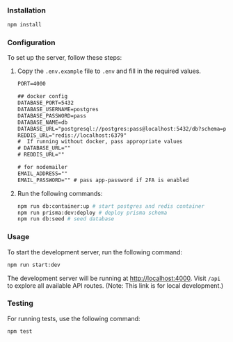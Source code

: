 
### Installation

```bash
npm install
```

### Configuration

To set up the server, follow these steps:

1. Copy the `.env.example` file to `.env` and fill in the required values.

   ```txt
   PORT=4000

   ## docker config
   DATABASE_PORT=5432
   DATABASE_USERNAME=postgres
   DATABASE_PASSWORD=pass
   DATABASE_NAME=db
   DATABASE_URL="postgresql://postgres:pass@localhost:5432/db?schema=public"
   REDDIS_URL="redis://localhost:6379"
   #  If running without docker, pass appropriate values
   # DATABASE_URL=""
   # REDDIS_URL=""

   # for nodemailer
   EMAIL_ADDRESS=""
   EMAIL_PASSWORD="" # pass app-password if 2FA is enabled
   ```

2. Run the following commands:

   ```bash
   npm run db:container:up # start postgres and redis container
   npm run prisma:dev:deploy # deploy prisma schema
   npm run db:seed # seed database
   ```

### Usage

To start the development server, run the following command:

```bash
npm run start:dev
```

The development server will be running at [http://localhost:4000](). Visit `/api` to explore all available API routes. (Note: This link is for local development.)

### Testing

For running tests, use the following command:

```bash
npm test
```
